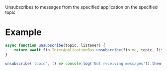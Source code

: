 Unsubscribes to messages from the specified application on the specified topic
# Example
```js
async function unsubscribe(topic, listener) {
    return await fin.InterApplicationBus.unsubscribe(fin.me, topic, listener);
}

unsubscribe('topic', () => console.log('Not receiving messages')).then(() => console.log('Unsubscribe')).catch(err => console.log(err));
```

